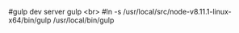 #gulp dev server
gulp \<br>
#ln -s /usr/local/src/node-v8.11.1-linux-x64/bin/gulp /usr/local/bin/gulp
